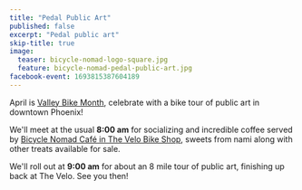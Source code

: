 ```yaml
---
title: "Pedal Public Art"
published: false
excerpt: "Pedal public art"
skip-title: true
image:
  teaser: bicycle-nomad-logo-square.jpg
  feature: bicycle-nomad-pedal-public-art.jpg
facebook-event: 1693815387604189
---
```


April is [Valley Bike Month](http://www.valleymetro.org/campaigns_contests/valley_bike_month), celebrate with a bike tour of public art in downtown Phoenix!

We'll meet at the usual **8:00 am** for socializing and incredible coffee served by [Bicycle Nomad Café in The Velo Bike Shop](http://www.thevelo.com/cafe.html), sweets from nami along with other treats available for sale.

We'll roll out at **9:00 am** for about an 8 mile tour of public art, finishing up back at The Velo. See you then!
